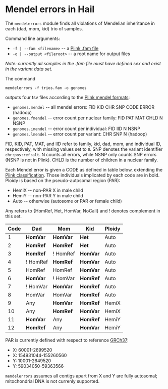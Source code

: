 # Mendel errors in Hail

The `mendelerrors` module finds all violations of Mendelian inheritance in each (dad, mom, kid) trio of samples.

Command line arguments:
 - `-f | --fam <filename>` -- a [Plink .fam file](https://www.cog-genomics.org/plink2/formats#fam)
 - `-o | --output <fileroot>` -- a root name for output files

*Note: currently all samples in the .fam file must have defined sex and exist in the variant data set.*

The command
```
mendelerrors -f trios.fam -o genomes
```
outputs four tsv files according to the [Plink mendel formats](https://www.cog-genomics.org/plink2/formats#mendel):

- `genomes.mendel` -- all mendel errors: FID KID CHR SNP CODE ERROR (hadoop)
- `genomes.fmendel` -- error count per nuclear family: FID PAT MAT CHLD N NSNP
- `genomes.imendel` -- error count per individual: FID IID N NSNP
- `genomes.lmendel` -- error count per variant: CHR SNP N (hadoop)

FID, KID, PAT, MAT, and IID refer to family, kid, dad, mom, and individual ID, respectively, with missing values set to `0`.
SNP denotes the variant identifier `chr:pos:ref:alt`.
N counts all errors, while NSNP only counts SNP errors (NSNP is not in Plink).
CHLD is the number of children in a nuclear family.

Each Mendel error is given a CODE as defined in table below, extending the [Plink classification](https://www.cog-genomics.org/plink2/basic_stats#mendel).
Those individuals implicated by each code are in bold.
Ploidy is based on the pseudo-autosomal region (PAR):

- HemiX -- non-PAR X in male child
- HemiY -- non-PAR Y in male child
- Auto -- otherwise (autosome or PAR or female child)

Any refers to {HomRef, Het, HomVar, NoCall} and ! denotes complement in this set.

Code | Dad | Mom | Kid | Ploidy
---|---|---|---|---
1 | **HomVar** | **HomVar** | **Het** | Auto
2 | **HomRef** | **HomRef** |  **Het** | Auto
3 | **HomRef** | ! HomRef | **HomVar** | Auto
4 | ! HomRef | **HomRef** | **HomVar** | Auto
5 | HomRef | HomRef | **HomVar** | Auto
6 | **HomVar** | ! HomVar | **HomRef** | Auto
7 | ! HomVar | **HomVar** | **HomRef** | Auto
8 | HomVar | HomVar | **HomRef** | Auto
9 | Any | **HomVar** | **HomRef** | HemiX
10 | Any | **HomRef** | **HomVar** | HemiX
11 | **HomVar** | Any | **HomRef** | HemiY
12 | **HomRef** | Any | **HomVar** | HemiY

PAR is currently defined with respect to reference [GRCh37](http://www.ncbi.nlm.nih.gov/projects/genome/assembly/grc/human/):

- X: 60001-2699520
- X: 154931044-155260560
- Y: 10001-2649520
- Y: 59034050-59363566

`mendelerrors` assumes all contigs apart from X and Y are fully autosomal; mitochondrial DNA is not currenly supported.